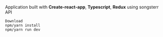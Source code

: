 Application built with **Create-react-app**, **Typescript**, **Redux** using songsterr API

`Download`  
`npm/yarn install`  
`npm/yarn run dev`
